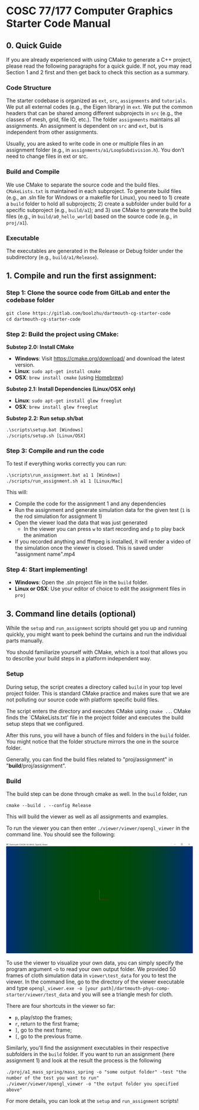 # COSC 77/177 Computer Graphics Starter Code Manual

## 0. Quick Guide

If you are already experienced with using CMake to generate a C++ project, please read the following paragraphs for a quick guide. If not, you may read Section 1 and 2 first and then get back to check this section as a summary.

### Code Structure

The starter codebase is organized as `ext`, `src`, `assignments` and `tutorials`. We put all external codes (e.g., the Eigen library) in `ext`. We put the common headers that can be shared among different subprojects in `src` (e.g., the classes of mesh, grid, file IO, etc.). The folder `assignments` maintains all assignments. An assignment is dependent on `src` and `ext`, but is independent from other assignments.

Usually, you are asked to write code in one or multiple files in an assignment folder (e.g., in `assignments/a1/LoopSubdivision.h`). You don’t need to change files in ext or src.

### Build and Compile

We use CMake to separate the source code and the build files. `CMakeLists.txt` is maintained in each subproject. To generate build files (e.g., an .sln file for Windows or a makefile for Linux), you need to 1) create a `build` folder to hold all subprojects; 2) create a subfolder under build for a specific subproject (e.g., `build/a1`); and 3) use CMake to generate the build files (e.g., in `build/a0_hello_world`) based on the source code (e.g., in `proj/a1`).

### Executable

The executables are generated in the Release or Debug folder under the subdirectory (e.g., `build/a1/Release`).


## 1. Compile and run the first assignment:

### Step 1: Clone the source code from GitLab and enter the codebase folder

    git clone https://gitlab.com/boolzhu/dartmouth-cg-starter-code
    cd dartmouth-cg-starter-code

### Step 2: Build the project using CMake:

**Substep 2.0: Install CMake**

- **Windows**: Visit https://cmake.org/download/ and download the latest version.
- **Linux**: `sudo apt-get install cmake`
- **OSX**: `brew install cmake` (using [Homebrew](https://brew.sh/))

**Substep 2.1: Install Dependencies (Linux/OSX only)**
- **Linux**: `sudo apt-get install glew freeglut`
- **OSX**: `brew install glew freeglut`

**Substep 2.2: Run setup.sh/bat**

    .\scripts\setup.bat [Windows]
    ./scripts/setup.sh [Linux/OSX]

### Step 3: Compile and run the code

To test if everything works correctly you can run:

    .\scripts\run_assignment.bat a1 1 [Windows]
    ./scripts/run_assignment.sh a1 1 [Linux/Mac]

This will:

- Compile the code for the assignment 1 and any dependencies
- Run the assignment and generate simulation data for the given test (`1` is the rod simulation for assignment 1)
- Open the viewer load the data that was just generated
	- In the viewer you can press `w` to start recording and `p` to play back the animation
- If you recorded anything and ffmpeg is installed, it will render a video of the simulation once the viewer is closed. This is saved under "assignment name".mp4

### Step 4: Start implementing!

- **Windows**: Open the .sln project file in the `build` folder.
- **Linux or OSX**: Use your editor of choice to edit the assignment files in `proj`

## 3. Command line details (optional) 

While the `setup` and `run_assignment` scripts should get you up and running quickly, you might want to peek behind the curtains and run the individual parts manually.

You should familiarize yourself with CMake, which is a tool that allows you to describe your build steps in a platform independent way.


### Setup

During setup, the script creates a directory called `build` in your top level project folder. 
This is standard CMake practice and makes sure that we are not polluting our source code with platform specific build files.

The script enters the directory and executes CMake using `cmake ..`. CMake finds the `CMakeLists.txt' file in the project folder and executes the build setup steps that we configured.

After this runs, you will have a bunch of files and folders in the `build` folder. You might notice that the folder structure mirrors the one in the source folder.

Generally, you can find the build files related to "proj/assignment" in "**build**/proj/assignment". 

### Build

The build step can be done through cmake as well. In the `build` folder, run 

    cmake --build . --config Release
    
This will build the viewer as well as all assignments and examples.

To run the viewer you can then enter `./viewer/viewer/opengl_viewer` in the command line. You should see the following:

![OpenGL Viewer](doc/img/default_viewer.png)

To use the viewer to visualize your own data, you can simply specify the program argument -o to read your own output folder. 
We provided 50 frames of cloth simulation data in `viewer\test_data` for you to test the viewer. 
In the command line, go to the directory of the viewer executable and type `opengl_viewer.exe -o [your path]/dartmouth-phys-comp-starter/viewer/test_data` and you will see a triangle mesh for cloth.

There are four shortcuts in the viewer so far:
- `p`, play/stop the frames;
- `r`, return to the first frame;
- `]`, go to the next frame;
- `[`, go to the previous frame.

Similarly, you'll find the assignment executables in their respective subfolders in the `build` folder. If you want to run an assignment (here assignment 1) and look at the result the process is the following

    ./proj/a1_mass_spring/mass_spring -o "some output folder" -test "the number of the test you want to run"
    ./viewer/viewer/opengl_viewer -o "the output folder you specified above"
    
For more details, you can look at the `setup` and `run_assignment` scripts!
